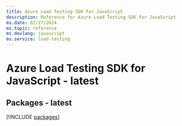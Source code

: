 ```yaml
---
title: Azure Load Testing SDK for JavaScript
description: Reference for Azure Load Testing SDK for JavaScript
ms.date: 02/27/2024
ms.topic: reference
ms.devlang: javascript
ms.service: load-testing
---
```

# Azure Load Testing SDK for JavaScript - latest
## Packages - latest
[!INCLUDE [packages](load-testing-index.md)]